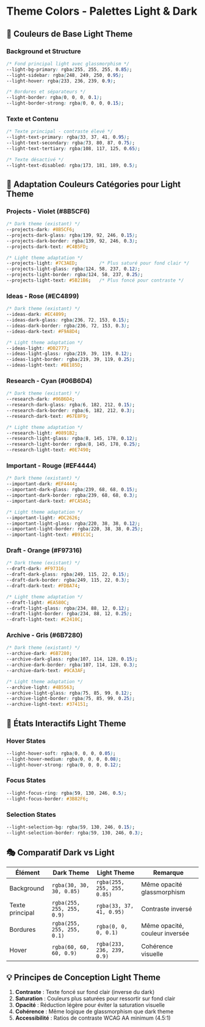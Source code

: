 # Theme Colors - Palettes Light & Dark

## 🎨 Couleurs de Base Light Theme

### Background et Structure
```css
/* Fond principal light avec glassmorphism */
--light-bg-primary: rgba(255, 255, 255, 0.85);
--light-sidebar: rgba(248, 249, 250, 0.95);
--light-hover: rgba(233, 236, 239, 0.9);

/* Bordures et séparateurs */
--light-border: rgba(0, 0, 0, 0.1);
--light-border-strong: rgba(0, 0, 0, 0.15);
```

### Texte et Contenu
```css
/* Texte principal - contraste élevé */
--light-text-primary: rgba(33, 37, 41, 0.95);
--light-text-secondary: rgba(73, 80, 87, 0.75);
--light-text-tertiary: rgba(108, 117, 125, 0.65);

/* Texte désactivé */
--light-text-disabled: rgba(173, 181, 189, 0.5);
```

## 🔄 Adaptation Couleurs Catégories pour Light Theme

### Projects - Violet (#8B5CF6)
```css
/* Dark theme (existant) */
--projects-dark: #8B5CF6;
--projects-dark-glass: rgba(139, 92, 246, 0.15);
--projects-dark-border: rgba(139, 92, 246, 0.3);
--projects-dark-text: #C4B5FD;

/* Light theme adaptation */
--projects-light: #7C3AED;        /* Plus saturé pour fond clair */
--projects-light-glass: rgba(124, 58, 237, 0.12);
--projects-light-border: rgba(124, 58, 237, 0.25);
--projects-light-text: #5B21B6;   /* Plus foncé pour contraste */
```

### Ideas - Rose (#EC4899)
```css
/* Dark theme (existant) */
--ideas-dark: #EC4899;
--ideas-dark-glass: rgba(236, 72, 153, 0.15);
--ideas-dark-border: rgba(236, 72, 153, 0.3);
--ideas-dark-text: #F9A8D4;

/* Light theme adaptation */
--ideas-light: #DB2777;
--ideas-light-glass: rgba(219, 39, 119, 0.12);
--ideas-light-border: rgba(219, 39, 119, 0.25);
--ideas-light-text: #BE185D;
```

### Research - Cyan (#06B6D4)
```css
/* Dark theme (existant) */
--research-dark: #06B6D4;
--research-dark-glass: rgba(6, 182, 212, 0.15);
--research-dark-border: rgba(6, 182, 212, 0.3);
--research-dark-text: #67E8F9;

/* Light theme adaptation */
--research-light: #0891B2;
--research-light-glass: rgba(8, 145, 178, 0.12);
--research-light-border: rgba(8, 145, 178, 0.25);
--research-light-text: #0E7490;
```

### Important - Rouge (#EF4444)
```css
/* Dark theme (existant) */
--important-dark: #EF4444;
--important-dark-glass: rgba(239, 68, 68, 0.15);
--important-dark-border: rgba(239, 68, 68, 0.3);
--important-dark-text: #FCA5A5;

/* Light theme adaptation */
--important-light: #DC2626;
--important-light-glass: rgba(220, 38, 38, 0.12);
--important-light-border: rgba(220, 38, 38, 0.25);
--important-light-text: #B91C1C;
```

### Draft - Orange (#F97316)
```css
/* Dark theme (existant) */
--draft-dark: #F97316;
--draft-dark-glass: rgba(249, 115, 22, 0.15);
--draft-dark-border: rgba(249, 115, 22, 0.3);
--draft-dark-text: #FDBA74;

/* Light theme adaptation */
--draft-light: #EA580C;
--draft-light-glass: rgba(234, 88, 12, 0.12);
--draft-light-border: rgba(234, 88, 12, 0.25);
--draft-light-text: #C2410C;
```

### Archive - Gris (#6B7280)
```css
/* Dark theme (existant) */
--archive-dark: #6B7280;
--archive-dark-glass: rgba(107, 114, 128, 0.15);
--archive-dark-border: rgba(107, 114, 128, 0.3);
--archive-dark-text: #9CA3AF;

/* Light theme adaptation */
--archive-light: #4B5563;
--archive-light-glass: rgba(75, 85, 99, 0.12);
--archive-light-border: rgba(75, 85, 99, 0.25);
--archive-light-text: #374151;
```

## 📝 États Interactifs Light Theme

### Hover States
```css
--light-hover-soft: rgba(0, 0, 0, 0.05);
--light-hover-medium: rgba(0, 0, 0, 0.08);
--light-hover-strong: rgba(0, 0, 0, 0.12);
```

### Focus States
```css
--light-focus-ring: rgba(59, 130, 246, 0.5);
--light-focus-border: #3B82F6;
```

### Selection States
```css
--light-selection-bg: rgba(59, 130, 246, 0.15);
--light-selection-border: rgba(59, 130, 246, 0.3);
```

## 🎭 Comparatif Dark vs Light

| Élément | Dark Theme | Light Theme | Remarque |
|---------|------------|-------------|----------|
| Background | `rgba(30, 30, 30, 0.85)` | `rgba(255, 255, 255, 0.85)` | Même opacité glassmorphism |
| Texte principal | `rgba(255, 255, 255, 0.9)` | `rgba(33, 37, 41, 0.95)` | Contraste inversé |
| Bordures | `rgba(255, 255, 255, 0.1)` | `rgba(0, 0, 0, 0.1)` | Même opacité, couleur inversée |
| Hover | `rgba(60, 60, 60, 0.9)` | `rgba(233, 236, 239, 0.9)` | Cohérence visuelle |

## 💡 Principes de Conception Light Theme

1. **Contraste** : Texte foncé sur fond clair (inverse du dark)
2. **Saturation** : Couleurs plus saturées pour ressortir sur fond clair
3. **Opacité** : Réduction légère pour éviter la saturation visuelle
4. **Cohérence** : Même logique de glassmorphism que dark theme
5. **Accessibilité** : Ratios de contraste WCAG AA minimum (4.5:1)